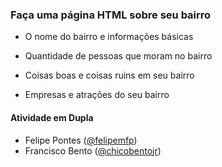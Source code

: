 ### Faça uma página HTML sobre seu bairro

- O nome do bairro e informações básicas

- Quantidade de pessoas que moram no bairro

- Coisas boas e coisas ruins em seu bairro

- Empresas e atrações do seu bairro

#### Atividade em Dupla

- Felipe Pontes ([@felipemfp](http://felipemfp.github.io))
- Francisco Bento ([@chicobentojr](http://chicobentojr.github.io))
